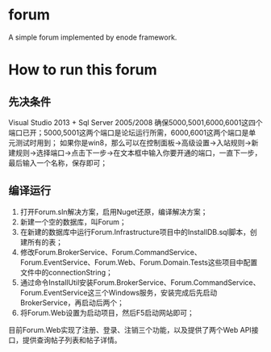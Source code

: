 forum
=====

A simple forum implemented by enode framework.

How to run this forum
======================

先决条件
--------
Visual Studio 2013 + Sql Server 2005/2008
确保5000,5001,6000,6001这四个端口已开；5000,5001这两个端口是论坛运行所需，6000,6001这两个端口是单元测试时用到；
如果你是win8，那么可以在控制面板->高级设置->入站规则->新建规则->选择端口->点击下一步->在文本框中输入你要开通的端口，一直下一步，最后输入一个名称，保存即可；

编译运行
--------
1. 打开Forum.sln解决方案，启用Nuget还原，编译解决方案；
2. 新建一个空的数据库，叫Forum；
3. 在新建的数据库中运行Forum.Infrastructure项目中的InstallDB.sql脚本，创建所有的表；
4. 修改Forum.BrokerService、Forum.CommandService、Forum.EventService、Forum.Web、Forum.Domain.Tests这些项目中配置文件中的connectionString；
5. 通过命令InstallUtil安装Forum.BrokerService、Forum.CommandService、Forum.EventService这三个Windows服务，安装完成后先启动BrokerService，再启动后两个；
6. 将Forum.Web设置为启动项目，然后F5启动网站即可；

目前Forum.Web实现了注册、登录、注销三个功能，以及提供了两个Web API接口，提供查询帖子列表和帖子详情。
